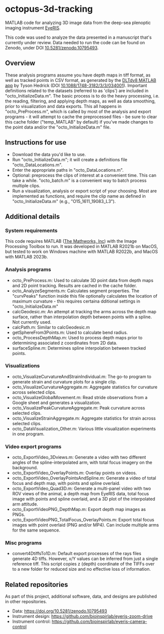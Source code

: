 # octopus-3d-tracking
MATLAB code for analyzing 3D image data from the deep-sea plenoptic imaging instrument [EyeRIS](https://www.mbari.org/technology/eyeris/).

This code was used to analyze the data presented in a manuscript that's currently under review. Data needed to run the code can be found on Zenodo, under DOI [10.5281/zenodo.10795493](https://doi.org/10.5281/zenodo.10795493).

## Overview
These analysis programs assume you have depth maps in tiff format, as well as tracked points in CSV format, as generated by the [DLTdv8 MATLAB app](https://biomech.web.unc.edu/dltdv/) by Tyson Hedrick (DOI [10.1088/1748-3182/3/3/034001](https://doi.org/10.1088/1748-3182/3/3/034001)).
Important definitions related to the datasets (referred to as 'clips') are included in "octo_InitializeData.m". The basic process is to do the heavy processing, i.e. the reading, filtering, and applying depth maps, as well as data smoothing, prior to visualization and data exports. This all happens in "octo_PreProcess.m", which is called by most of the analysis and export programs - it will attempt to cache the preprocessed files - be sure to clear this cache folder ("temp_MATLAB" by default) if you've made changes to the point data and/or the "octo_InitializeData.m" file.

## Instructions for use

* Download the data you'd like to use.
* Run "octo_InitializeData.m"; it will create a definitions file "octo_DataLocations.m".
* Enter the appropriate paths in "octo_DataLocations.m".
* Optional: preprocess the clips of interest at a convenient time. This can take a while. "octo_batch.m" is a convenient way to batch process multiple clips.
* Run a visualization, analysis or export script of your choosing. Most are implemented as functions, and require the clip name as defined in "octo_InitializeData.m" (e.g., "O15_1611_19083_L3").

## Additional details

### System requirements
This code requires MATLAB ([The Mathworks, Inc](https://www.mathworks.com/products/matlab.html)) with the Image Processing Toolbox to run. It was developed in MATLAB R2021b on MacOS, but tested to work on Windows machine with MATLAB R2022b, and MacOS with MATLAB 2023b. 

### Analysis programs

* octo_PreProcess.m: Used to calculate 3D point data from depth maps and 2D point tracking. Results are cached in the cache folder.
* octo_AnalyzeSegments.m: Calculates segment properties. The "curvPeaks" function inside this file optionally calculates the location of maximum curvature - this requires certaina dditional settings in "octo_InitializeData.m"
* calcGeodesic.m: An attempt at tracking the arms across the depth map surface, rather than interpolation depth between points with a spline. Not currently used.
* calcPath.m: Similar to calcGeodesic.m
* getSphereFrom3Points.m: Used to calculate bend radius.
* octo_ProcessDepthMap.m: Used to process depth maps prior to determining associated z coordinates from 2D data.
* surfaceSpline.m: Determines spline interpolation between tracked points.

### Visualizations

* octo_VisualizeCurvatureAndStrainIndividual.m: The go-to program to generate strain and curvature plots for a single clip.
* octo_VisualizeCurvatureAggregate.m: Aggregate statistics for curvature across selected clips. 
* octo_VisualizeGlobalMovement.m: Read stride observations from a Google sheet and generates a visualization.
* octo_VisualizePeakCurvatureAggregate.m: Peak curvature across selected clips. 
* octo_VisualizeStrainAggregate.m: Aggregate statistics for strain across selected clips. 
* octo_DataVisualization_Other.m: Various little visualization experiments in one program.

### Video export programs

* octo_ExportVideo_3Dviews.m: Generate a video with two different angles of the spline-interpolated arm, with total focus imagery on the background.
* octo_ExportVideo_OverlayPoints.m: Overlay points on videos.
* octo_ExportVideo_OverlayPointsAndSpline.m: Generate a video of total focus and depth map, with points and spline overlaid.
* octo_ExportVideo_Quad3D.m: Generate a multi-panel video with two ROV views of the animal, a depth map from EyeRIS data, total focus image with points and spline overlaid, and a 3D plot of the interpolated arm attitude.
* octo_ExportVideoPNG_DepthMap.m: Export depth map images as PNGs.
* octo_ExportVideoPNG_TotalFocus_OverlayPoints.m: Export total focus images with point overlaid (PNG and/or MP4). Can include multiple arms for the same sequence.

### Misc programs

* convert4DtiffsTo1D.m: Default export processes of the rays files generate 4D tiffs. However, x/Y values can be inferred from just a single reference tiff. This script copies z (depth) coordinate of the TIFFs over to a new folder for reduced size and no effective loss of information.

## Related repositories

As part of this project, additional software, data, and designs are published in other repositories.
* Data: https://doi.org/10.5281/zenodo.10795493
* Instrument design: https://github.com/bioinspirlab/eyeris-zoom-drive
* Instrument control: https://github.com/bioinspirlab/eyeris-camera-control
